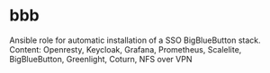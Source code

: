 # bbb
Ansible role for automatic installation of a SSO BigBlueButton stack. Content: Openresty, Keycloak, Grafana, Prometheus, Scalelite, BigBlueButton, Greenlight, Coturn, NFS over VPN
